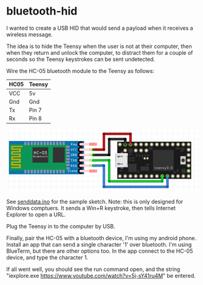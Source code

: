 # bluetooth-hid

I wanted to create a USB HID that would send a payload when it receives a wireless message.

The idea is to hide the Teensy when the user is not at their computer, then when they return and unlock the computer, to distract them for a couple of seconds so the Teensy keystrokes can be sent undetected.

Wire the HC-05 bluetooth module to the Teensy as follows:

|HC05|Teensy|
|---|---|
|VCC|5v|
|Gnd|Gnd|
|Tx|Pin 7|
|Rx|Pin 8|

![teensy-hc05-wiring.png](teensy-hc05-wiring.png)

See [senddata.ino](senddata.ino) for the sample sketch. Note: this is only designed for Windows comptuers. It sends a Win+R keystroke, then tells Internet Explorer to open a URL.

Plug the Teensy in to the computer by USB.

Finally, pair the HC-05 with a bluetooth device, I'm using my android phone. Install an app that can send a single character '1' over bluetooth. I'm using BlueTerm, but there are other options too. In the app connect to the HC-05 device, and type the character 1.

If all went well, you should see the run command open, and the string "iexplore.exe https://www.youtube.com/watch?v=5j-sY41ru4M" be entered.

